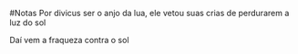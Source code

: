 #Notas 
Por divicus ser o anjo da lua, ele vetou suas crias de perdurarem a luz do sol

Daí vem a fraqueza contra o sol
